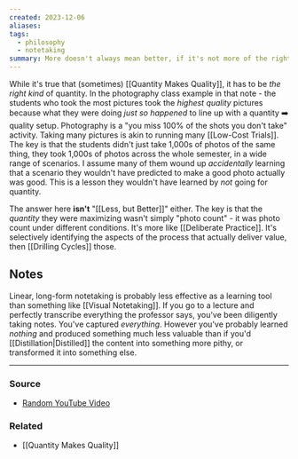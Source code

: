 ```yaml
---
created: 2023-12-06
aliases: 
tags:
  - philosophy
  - notetaking
summary: More doesn't always mean better, if it's not more of the right thing.
---
```

While it's true that (sometimes) [[Quantity Makes Quality]], it has to be *the right kind* of quantity. In the photography class example in that note - the students who took the most pictures took the *highest quality* pictures because what they were doing *just so happened* to line up with a quantity ➡️ quality setup. Photography is a "you miss 100% of the shots you don't take" activity. Taking many pictures is akin to running many [[Low-Cost Trials]]. The key is that the students didn't just take 1,000s of photos of the same thing, they took 1,000s of photos across the whole semester, in a wide range of scenarios. I assume many of them wound up *accidentally* learning that a scenario they wouldn't have predicted to make a good photo actually was good. This is a lesson they wouldn't have learned by *not* going for quantity. 

The answer here **isn't** "[[Less, but Better]]" either. The key is that the *quantity* they were maximizing wasn't simply "photo count" - it was photo count under different conditions. It's more like [[Deliberate Practice]]. It's selectively identifying the aspects of the process that actually deliver value, then [[Drilling Cycles]] those.

## Notes

Linear, long-form notetaking is probably less effective as a learning tool than something like [[Visual Notetaking]]. If you go to a lecture and perfectly transcribe everything the professor says, you've been diligently taking notes. You've captured *everything*. However you've probably learned *nothing* and produced something much less valuable than if you'd [[Distillation|Distilled]] the content into something more pithy, or transformed it into something else. 

---
### Source
- [Random YouTube Video](https://youtu.be/ntaO3-n-isc?si=9Blj-jfSU8h5fDb8)

### Related
- [[Quantity Makes Quality]]